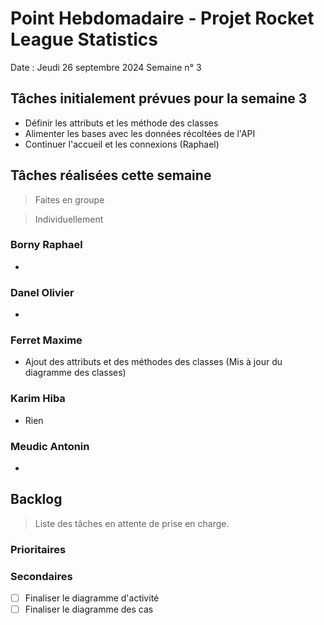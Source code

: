 # Point Hebdomadaire - Projet Rocket League Statistics

Date : Jeudi 26 septembre 2024
Semaine n° 3

## Tâches initialement prévues pour la semaine 3

- Définir les attributs et les méthode des classes
- Alimenter les bases avec les données récoltées de l'API
- Continuer l'accueil et les connexions (Raphael)

## Tâches réalisées cette semaine
> Faites en groupe


> Individuellement
### Borny Raphael

-


### Danel Olivier

-


### Ferret Maxime

- Ajout des attributs et des méthodes des classes (Mis à jour du diagramme des classes)


### Karim Hiba

- Rien 


### Meudic Antonin

-


## Backlog

> Liste des tâches en attente de prise en charge.

### Prioritaires


### Secondaires

- [ ] Finaliser le diagramme d'activité
- [ ] Finaliser le diagramme des cas
